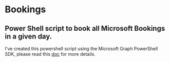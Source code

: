 # Bookings
## Power Shell script to book all Microsoft Bookings in a given day. 

I've created this powershell script using the Microsoft Graph PowerShell SDK, please read this [doc](https://docs.microsoft.com/en-us/graph/powershell/installation) for more details.
